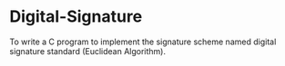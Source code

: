 # Digital-Signature
To write a C program to implement the signature scheme named digital signature standard (Euclidean Algorithm).
